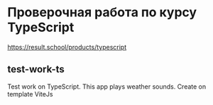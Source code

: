 # Проверочная работа по курсу TypeScript

https://result.school/products/typescript

## test-work-ts

Test work on TypeScript. This app plays weather sounds. Create on template ViteJs
